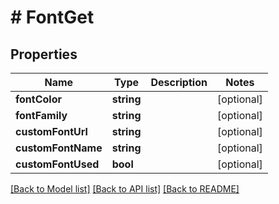 # # FontGet

## Properties

Name | Type | Description | Notes
------------ | ------------- | ------------- | -------------
**fontColor** | **string** |  | [optional] 
**fontFamily** | **string** |  | [optional] 
**customFontUrl** | **string** |  | [optional] 
**customFontName** | **string** |  | [optional] 
**customFontUsed** | **bool** |  | [optional] 

[[Back to Model list]](../../README.md#documentation-for-models) [[Back to API list]](../../README.md#documentation-for-api-endpoints) [[Back to README]](../../README.md)


